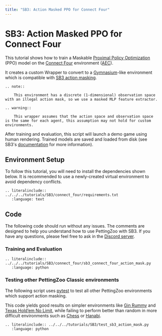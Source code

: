 ```yaml
---
title: "SB3: Action Masked PPO for Connect Four"
---
```


# SB3: Action Masked PPO for Connect Four

This tutorial shows how to train a Maskable [Proximal Policy Optimization](https://sb3-contrib.readthedocs.io/en/master/modules/ppo_mask.html) (PPO) model on the [Connect Four](https://pettingzoo.farama.org/environments/classic/chess/) environment ([AEC](https://pettingzoo.farama.org/api/aec/)).

It creates a custom Wrapper to convert to a [Gymnasium](https://gymnasium.farama.org/)-like environment which is compatible with [SB3 action masking](https://sb3-contrib.readthedocs.io/en/master/modules/ppo_mask.html).


```{eval-rst}
.. note::

    This environment has a discrete (1-dimensional) observation space with an illegal action mask, so we use a masked MLP feature extractor.
```

```{eval-rst}
.. warning::

    This wrapper assumes that the action space and observation space is the same for each agent, this assumption may not hold for custom environments.
```

After training and evaluation, this script will launch a demo game using human rendering. Trained models are saved and loaded from disk (see SB3's [documentation](https://stable-baselines3.readthedocs.io/en/master/guide/save_format.html) for more information).


## Environment Setup
To follow this tutorial, you will need to install the dependencies shown below. It is recommended to use a newly-created virtual environment to avoid dependency conflicts.
```{eval-rst}
.. literalinclude:: ../../../tutorials/SB3/connect_four/requirements.txt
   :language: text
```

## Code
The following code should run without any issues. The comments are designed to help you understand how to use PettingZoo with SB3. If you have any questions, please feel free to ask in the [Discord server](https://discord.gg/nhvKkYa6qX).

### Training and Evaluation

```{eval-rst}
.. literalinclude:: ../../../tutorials/SB3/connect_four/sb3_connect_four_action_mask.py
   :language: python
```

### Testing other PettingZoo Classic environments

The following script uses [pytest](https://docs.pytest.org/en/latest/) to test all other PettingZoo environments which support action masking.

This code yields good results on simpler environments like [Gin Rummy](/environments/classic/gin_rummy/) and [Texas Hold’em No Limit](/environments/classic/texas_holdem_no_limit/), while failing to perform better than random in more difficult environments such as [Chess](/environments/classic/chess/) or [Hanabi](/environments/classic/hanabi/).


```{eval-rst}
.. literalinclude:: ../../../tutorials/SB3/test_sb3_action_mask.py
   :language: python
```
